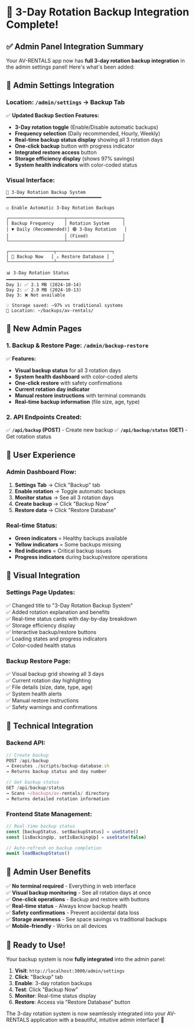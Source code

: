 # 🎯 **3-Day Rotation Backup Integration Complete!**

## ✅ **Admin Panel Integration Summary**

Your AV-RENTALS app now has **full 3-day rotation backup integration** in the admin settings panel! Here's what's been added:

## 🔧 **Admin Settings Integration**

### **Location: `/admin/settings` → Backup Tab**

✅ **Updated Backup Section Features:**
- **3-Day rotation toggle** (Enable/Disable automatic backups)
- **Frequency selection** (Daily recommended, Hourly, Weekly)
- **Real-time backup status display** showing all 3 rotation days
- **One-click backup** button with progress indicator  
- **Integrated restore access** button
- **Storage efficiency display** (shows 97% savings)
- **System health indicators** with color-coded status

### **Visual Interface:**
```
🔄 3-Day Rotation Backup System
━━━━━━━━━━━━━━━━━━━━━━━━━━━━━━━━━━━━

☑️ Enable Automatic 3-Day Rotation Backups

┌─────────────────────┬─────────────────────┐
│ Backup Frequency    │ Rotation System     │
│ ▼ Daily (Recommended)│ 🟢 3-Day Rotation   │
│                     │ (Fixed)             │
└─────────────────────┴─────────────────────┘

┌─────────────────┬─────────────────────┐
│ 🔄 Backup Now   │ ⚠️ Restore Database │
└─────────────────┴─────────────────────┘

📊 3-Day Rotation Status
━━━━━━━━━━━━━━━━━━━━━━━━
Day 1: ✅ 2.1 MB (2024-10-14)
Day 2: ✅ 2.0 MB (2024-10-13) 
Day 3: ❌ Not available

💡 Storage saved: ~97% vs traditional systems
📁 Location: ~/backups/av-rentals/
```

## 🚀 **New Admin Pages**

### **1. Backup & Restore Page: `/admin/backup-restore`**

✅ **Features:**
- **Visual backup status** for all 3 rotation days
- **System health dashboard** with color-coded alerts
- **One-click restore** with safety confirmations
- **Current rotation day indicator**
- **Manual restore instructions** with terminal commands
- **Real-time backup information** (file size, age, type)

### **2. API Endpoints Created:**

✅ **`/api/backup` (POST)** - Create new backup
✅ **`/api/backup/status` (GET)** - Get rotation status

## 📱 **User Experience**

### **Admin Dashboard Flow:**
1. **Settings Tab** → Click "Backup" tab
2. **Enable rotation** → Toggle automatic backups  
3. **Monitor status** → See all 3 rotation days
4. **Create backup** → Click "Backup Now" 
5. **Restore data** → Click "Restore Database"

### **Real-time Status:**
- **Green indicators** = Healthy backups available
- **Yellow indicators** = Some backups missing  
- **Red indicators** = Critical backup issues
- **Progress indicators** during backup/restore operations

## 🎨 **Visual Integration**

### **Settings Page Updates:**
✅ Changed title to "3-Day Rotation Backup System"  
✅ Added rotation explanation and benefits  
✅ Real-time status cards with day-by-day breakdown  
✅ Storage efficiency display  
✅ Interactive backup/restore buttons  
✅ Loading states and progress indicators  
✅ Color-coded health status  

### **Backup Restore Page:**
✅ Visual backup grid showing all 3 days  
✅ Current rotation day highlighting  
✅ File details (size, date, type, age)  
✅ System health alerts  
✅ Manual restore instructions  
✅ Safety warnings and confirmations  

## 🔧 **Technical Integration**

### **Backend API:**
```typescript
// Create backup
POST /api/backup
→ Executes ./scripts/backup-database.sh
→ Returns backup status and day number

// Get backup status  
GET /api/backup/status
→ Scans ~/backups/av-rentals/ directory
→ Returns detailed rotation information
```

### **Frontend State Management:**
```typescript
// Real-time backup status
const [backupStatus, setBackupStatus] = useState()
const [isBackingUp, setIsBackingUp] = useState(false)

// Auto-refresh on backup completion
await loadBackupStatus()
```

## 🎯 **Admin User Benefits**

✅ **No terminal required** - Everything in web interface  
✅ **Visual backup monitoring** - See all rotation days at once  
✅ **One-click operations** - Backup and restore with buttons  
✅ **Real-time status** - Always know backup health  
✅ **Safety confirmations** - Prevent accidental data loss  
✅ **Storage awareness** - See space savings vs traditional backups  
✅ **Mobile-friendly** - Works on all devices  

## 🚀 **Ready to Use!**

Your backup system is now **fully integrated** into the admin panel:

1. **Visit**: `http://localhost:3000/admin/settings`
2. **Click**: "Backup" tab  
3. **Enable**: 3-day rotation backups
4. **Test**: Click "Backup Now"
5. **Monitor**: Real-time status display
6. **Restore**: Access via "Restore Database" button

The 3-day rotation system is now seamlessly integrated into your AV-RENTALS application with a beautiful, intuitive admin interface! 🎉
